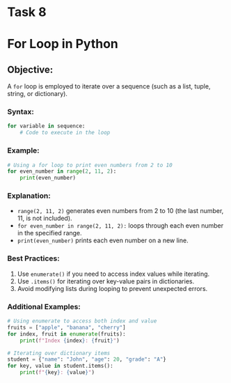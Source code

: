 # Task 8  
# For Loop in Python

## Objective:

A `for` loop is employed to iterate over a sequence (such as a list, tuple, string, or dictionary).

### Syntax:
```python
for variable in sequence:
    # Code to execute in the loop
```

### Example:
```python
# Using a for loop to print even numbers from 2 to 10
for even_number in range(2, 11, 2):  
    print(even_number)
```

### Explanation:
- `range(2, 11, 2)` generates even numbers from 2 to 10 (the last number, 11, is not included).
- `for even_number in range(2, 11, 2):` loops through each even number in the specified range.
- `print(even_number)` prints each even number on a new line.

### Best Practices:

1. Use `enumerate()` if you need to access index values while iterating.
2. Use `.items()` for iterating over key-value pairs in dictionaries.
3. Avoid modifying lists during looping to prevent unexpected errors.

### Additional Examples:
```python
# Using enumerate to access both index and value
fruits = ["apple", "banana", "cherry"]
for index, fruit in enumerate(fruits):
    print(f"Index {index}: {fruit}")

# Iterating over dictionary items
student = {"name": "John", "age": 20, "grade": "A"}
for key, value in student.items():
    print(f"{key}: {value}")
```
